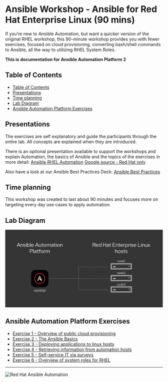 # Ansible Workshop - Ansible for Red Hat Enterprise Linux (90 mins)

If you’re new to Ansible Automation, but want a quicker version of the
original RHEL workshop, this 90-minute workshop provides you with fewer
exercises, focused on cloud provisioning, converting bash/shell commands to
Ansible, all the way to utilizing RHEL System Roles.

**This is documentation for Ansible Automation Platform 2**

## Table of Contents

* [Table of Contents](#table-of-contents)
* [Presentations](#presentations)
* [Time planning](#time-planning)
* [Lab Diagram](#lab-diagram)
* [Ansible Automation Platform
  Exercises](#ansible-automation-platform-exercises)

## Presentations

The exercises are self explanatory and guide the participants through the
entire lab. All concepts are explained when they are introduced.

There is an optional presentation available to support the workshops and
explain Automation, the basics of Ansible and the topics of the exercises in
more detail: [Ansible RHEL Automation](../../decks/ansible_rhel_90.pdf)
[Google source - Red Hat
only](https://docs.google.com/presentation/d/143JtFwmz469ucKNbB4L5T-PtKfurjpcOmCICzSbwm3Y/edit?usp=sharing)

Also have a look at our Ansible Best Practices Deck: [Ansible Best
Practices](../../decks/ansible_best_practices.pdf)

## Time planning

This workshop was created to last about 90 minutes and focuses more on
targeting every day use cases to apply automation.

## Lab Diagram

![ansible rhel lab diagram](../../images/rhel_lab_diagram.png)

## Ansible Automation Platform Exercises

 - [Exercise 1 - Overview of public cloud provisioning](1-setup)
 - [Exercise 2 - The Ansible Basics](2-thebasics)
 - [Exercise 3 - Deploying applications to linux hosts](3-playbook)
 - [Exercise 4 - Retrieving information from automation hosts](4-variables)
 - [Exercise 5 - Self-service IT via surveys](5-surveys)
 - [Exercise 6 - Overview of system roles for RHEL](6-system-roles)

---
![Red Hat Ansible
Automation](../../images/rh-ansible-automation-platform.png)
